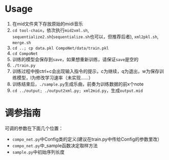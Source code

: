 # Usage
1. 在mid文件夹下存放原始的midi音乐
2. `cd tool-chain`，依次执行`mid2xml.sh`, `sequentialize2.sh`(`sequentialize.sh`也可以，但推荐后者), `xml2pkl.sh`, `merge.sh`
3. `cd ..; cp data.pkl CompoNet/data/train.pkl`
4. `cd CompoNet`
5. 训练的模型会保存到`save`，如果想重新训练，请保证`save`是空的
6. `./train.py`
7. 训练过程中按ctrl+c会出现输入指令的提示，c为继续，q为退出，w为保存训练模型，l为修改学习速率（未实现……）
8. 训练结束后，`./sample.py`生成乐曲，前奏为训练数据的前x个note
9. `cd ../output; ./output2xml.py; xml2mid.py`，生成`output.mid`

# 调参指南
可调的参数在下面几个位置：
* `compo_net.py`中Config类的定义(建议在train.py中传给Config的参数里改）
* `compo_net.py`中_sample函数决定取样方法
* `sample.py`中初始序列长度
